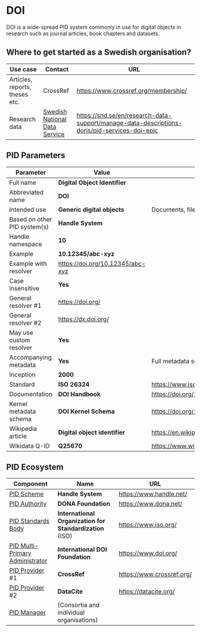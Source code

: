 # DOI

DOI is a wide-spread PID system commonly in use for digital objects in research such as journal articles, book chapters and datasets.  

## Where to get started as a Swedish organisation?
| Use case                             | Contact                        | URL |
| --------                             | -------                        | -------                        |
| Articles, reports, theses etc.       | CrossRef                       | <https://www.crossref.org/membership/> |
| Research data                        | [Swedish National Data Service](../pid-actors-sweden/snd.md) | <https://snd.se/en/research-data-support/manage-data-descriptions-doris/pid-services-doi-epic> |

## PID Parameters
| Parameter                                                                               | Value                                   | Details |
| --------                                                                                | -------                                 | ------- |
| Full name                                                                               | **Digital Object Identifier**           ||
| Abbreviated name                                                                        | **DOI**                                 ||
| Intended use                                                                            | **Generic digital objects**             | Documents, file archives, datasets, etc. |
| Based on other PID system(s)                                                            | **Handle System**                       ||
| Handle namespace                                                                        | **10**                                  ||
| Example                                                                                 | **10.12345/abc-xyz**                    ||
| Example with resolver                                                                   | <https://doi.org/10.12345/abc-xyz>      ||
| Case insensitive                                                                        | **Yes**                                 ||
| General resolver #1                                                                     | <https://doi.org/>                      ||
| General resolver #2                                                                     | <https://dx.doi.org/>                   ||
| May use custom resolver                                                                 | **Yes**                                 ||
| Accompanying metadata                                                                   | **Yes**                                 | Full metadata schema depending on provider |
| Inception                                                                               | **2000**                                ||
| Standard                                                                                | **ISO 26324**                           | <https://www.iso.org/obp/ui/#iso:std:iso:26324> |
| Documentation                                                                           | **DOI Handbook**                        | <https://doi.org/10.1000/182> |
| Kernel metadata schema                                                                  | **DOI Kernel Schema**                   | <https://doi.org/10.1000/276> |
| Wikipedia article                                                                 | **Digital object identifier**                   | <https://en.wikipedia.org/wiki/Digital_object_identifier> |
| Wikidata Q-ID                                                                 | **Q25670**                   | <https://www.wikidata.org/wiki/Q25670> |

## PID Ecosystem
| Component                                                                                         | Name                              | URL                           |
| --------                                                                                          | -------                           | -------                       |
| [PID Scheme](../pid-concepts/pid-ecosystem.md#scheme)                                             | **Handle System**                 | <https://www.handle.net/>     |
| [PID Authority](../pid-concepts/pid-ecosystem.md#authority)                                       | **DONA Foundation**               | <https://www.dona.net/>       |
| [PID Standards Body](../pid-concepts/pid-ecosystem.md#standards-body)                             | **International Organization for Standardization** (ISO)  | <https://www.iso.org/>          |
| [PID Multi-Primary Administrator](../pid-concepts/pid-ecosystem.md#multi-primary-administrator)   | **International DOI Foundation**  | <https://www.doi.org/>        |
| [PID Provider](../pid-concepts/pid-ecosystem.md#provider) #1                                      | **CrossRef**                      | <https://www.crossref.org/>   |
| [PID Provider](../pid-concepts/pid-ecosystem.md#provider) #2                                      | **DataCite**                      | <https://datacite.org/>       |
| [PID Manager](../pid-concepts/pid-ecosystem.md#manager)                                           | (Consortia and individual organisations)                          ||

